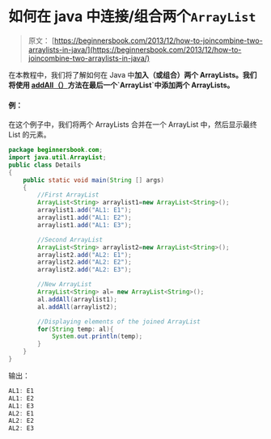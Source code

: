 # 如何在 java 中连接/组合两个`ArrayList`

> 原文： [https://beginnersbook.com/2013/12/how-to-joincombine-two-arraylists-in-java/](https://beginnersbook.com/2013/12/how-to-joincombine-two-arraylists-in-java/)

在本教程中，我们将了解如何在 Java 中**加入（或组合）两个 ArrayLists。我们将使用 [addAll（）](https://docs.oracle.com/javase/7/docs/api/java/util/ArrayList.html#addAll(java.util.Collection))方法在最后一个`ArrayList`中添加两个 ArrayLists。**

#### 例：

在这个例子中，我们将两个 ArrayLists 合并在一个 ArrayList 中，然后显示最终 List 的元素。

```java
package beginnersbook.com;
import java.util.ArrayList;
public class Details
{
    public static void main(String [] args)
    {
        //First ArrayList
        ArrayList<String> arraylist1=new ArrayList<String>();
        arraylist1.add("AL1: E1");
        arraylist1.add("AL1: E2");
        arraylist1.add("AL1: E3");

        //Second ArrayList
        ArrayList<String> arraylist2=new ArrayList<String>();
        arraylist2.add("AL2: E1");
        arraylist2.add("AL2: E2");
        arraylist2.add("AL2: E3");

        //New ArrayList
        ArrayList<String> al= new ArrayList<String>();
        al.addAll(arraylist1);
        al.addAll(arraylist2);

        //Displaying elements of the joined ArrayList
        for(String temp: al){
            System.out.println(temp);
        }
    }
}
```

输出：

```java
AL1: E1
AL1: E2
AL1: E3
AL2: E1
AL2: E2
AL2: E3
```